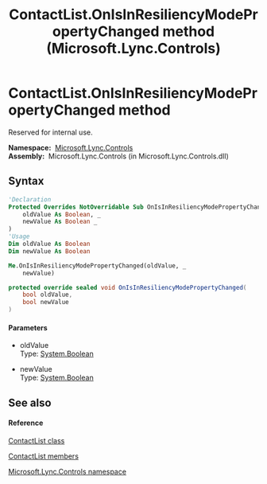 ﻿---
title: ContactList.OnIsInResiliencyModePropertyChanged method  (Microsoft.Lync.Controls)
TOCTitle: 'OnIsInResiliencyModePropertyChanged method '
ms:assetid: M:Microsoft.Lync.Controls.ContactList.OnIsInResiliencyModePropertyChanged(System.Boolean,System.Boolean)_DI_3_UC_OCS14MrefLyncWPF
ms:mtpsurl: https://msdn.microsoft.com/en-us/library/microsoft.lync.controls.contactlist.onisinresiliencymodepropertychanged(v=office.15)
ms:contentKeyID: 48591730
ms.date: 07/28/2014
mtps_version: v=office.15
f1_keywords:
- Microsoft.Lync.Controls.ContactList.OnIsInResiliencyModePropertyChanged
dev_langs:
- CSharp
- JScript
- VB
- other
---

# ContactList.OnIsInResiliencyModePropertyChanged method

Reserved for internal use.

**Namespace:**  [Microsoft.Lync.Controls](microsoft-lync-controls-namespace_1.md)  
**Assembly:**  Microsoft.Lync.Controls (in Microsoft.Lync.Controls.dll)

## Syntax

``` vb
'Declaration
Protected Overrides NotOverridable Sub OnIsInResiliencyModePropertyChanged ( _
    oldValue As Boolean, _
    newValue As Boolean _
)
'Usage
Dim oldValue As Boolean
Dim newValue As Boolean

Me.OnIsInResiliencyModePropertyChanged(oldValue, _
    newValue)
```

``` csharp
protected override sealed void OnIsInResiliencyModePropertyChanged(
    bool oldValue,
    bool newValue
)
```

#### Parameters

  - oldValue  
    Type: [System.Boolean](http://msdn2.microsoft.com/en-us/library/a28wyd50)  

<!-- end list -->

  - newValue  
    Type: [System.Boolean](http://msdn2.microsoft.com/en-us/library/a28wyd50)  

## See also

#### Reference

[ContactList class](contactlist-class-microsoft-lync-controls_1.md)

[ContactList members](contactlist-members-microsoft-lync-controls_1.md)

[Microsoft.Lync.Controls namespace](microsoft-lync-controls-namespace_1.md)

